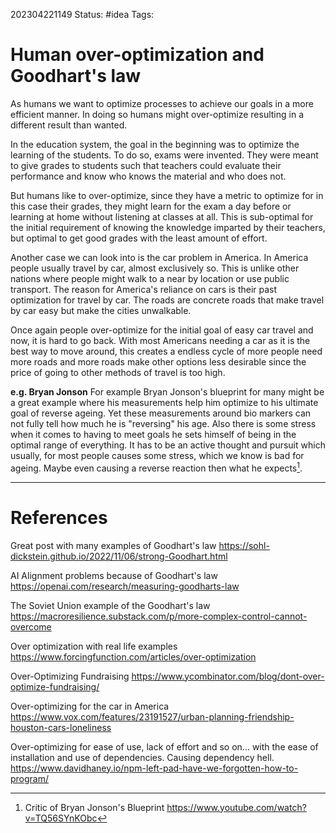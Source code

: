 202304221149
Status: #idea
Tags: 

# Human over-optimization and Goodhart's law

As humans we want to optimize processes to achieve our goals in a more efficient manner. In doing so humans might over-optimize resulting in a different result than wanted.

In the education system, the goal in the beginning was to optimize the learning of the students. To do so, exams were invented. They were meant to give grades to students such that teachers could evaluate their performance and know who knows the material and who does not. 

But humans like to over-optimize, since they have a metric to optimize for in this case their grades, they might learn for the exam a day before or learning at home without listening at classes at all. This is sub-optimal for the initial requirement of knowing the knowledge imparted by their teachers, but optimal to get good grades with the least amount of effort. 

Another case we can look into is the car problem in America. In America people usually travel by car, almost exclusively so. This is unlike other nations where people might walk to a near by location or use public transport. 
The reason for America's reliance on cars is their past optimization for travel by car. The roads are concrete roads that make travel by car easy but make the cities unwalkable. 

Once again people over-optimize for the initial goal of easy car travel and now, it is hard to go back. With most Americans needing a car as it is the best way to move around, this creates a endless cycle of more people need more roads and more roads make other options less desirable since the price of going to other methods of travel is too high. 



**e.g. Bryan Jonson**
For example Bryan Jonson's blueprint for many might be a great example where his measurements help him optimize to his ultimate goal of reverse ageing. Yet these measurements around bio markers can not fully tell how much he is "reversing" his age. Also there is some stress when it comes to having to meet goals he sets himself of being in the optimal range of everything. It has to be an active thought and pursuit which usually, for most people causes some stress, which we know is bad for ageing. Maybe even causing a reverse reaction then what he expects[^2].




---
# References

[^2]: Critic of Bryan Jonson's Blueprint https://www.youtube.com/watch?v=TQ56SYnKObc

Great post with many examples of Goodhart's law
https://sohl-dickstein.github.io/2022/11/06/strong-Goodhart.html

AI Alignment problems because of Goodhart's law
https://openai.com/research/measuring-goodharts-law

The Soviet Union example of the Goodhart's law
https://macroresilience.substack.com/p/more-complex-control-cannot-overcome

Over optimization with real life examples
https://www.forcingfunction.com/articles/over-optimization

Over-Optimizing Fundraising
https://www.ycombinator.com/blog/dont-over-optimize-fundraising/

Over-optimizing for the car in America
https://www.vox.com/features/23191527/urban-planning-friendship-houston-cars-loneliness

Over-optimizing for ease of use, lack of effort and so on... with the ease of installation and use of dependencies. Causing dependency hell.
https://www.davidhaney.io/npm-left-pad-have-we-forgotten-how-to-program/